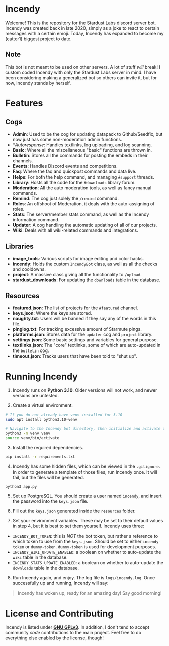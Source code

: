 # Incendy

Welcome! This is the repository for the Stardust Labs discord server bot. Incendy was created back in late 2020, simply as a joke to react to certain messages with a certain emoji. Today, Incendy has expanded to become my (catter1) biggest project to date.

## Note

This bot is not meant to be used on other servers. A lot of stuff *will* break! I custom coded Incendy with only the Stardust Labs server in mind. I have been considering making a generalized bot so others can invite it, but for now, Incendy stands by herself.

# Features

## Cogs

- **Admin**: Used to be the cog for updating datapack to Github/Seedfix, but now just has some non-moderation admin functions.
- **Autoresponse*: Handles textlinks, log uploading, and log scanning.
- **Basic**: Where all the miscellaneous "basic" functions are thrown in.
- **Bulletin**: Stores all the commands for posting the embeds in their channels.
- **Events**: Handles Discord events and competitions.
- **Faq**: Where the faq and quickpost commands and data live.
- **Helps**: For both the help command, and managing `#support` threads.
- **Library**: Hosts all the code for the `#downloads` library forum.
- **Moderation**: All the auto moderation tools, as well as fancy manual commands.
- **Remind**: The cog just solely the `/remind` command.
- **Roles**: An offshoot of Moderation, it deals with the auto-assigning of roles.
- **Stats**: The server/member stats command, as well as the Incendy information command.
- **Updater**: A cog handling the automatic updating of all of our projects.
- **Wiki**: Deals with all wiki-related commands and integrations.

## Libraries

- **image_tools**: Various scripts for image editing and color hacks.
- **incendy**: Holds the custom `IncendyBot` class, as well as all the checks and cooldowns.
- **project**: A massive class giving all the functionality to `/upload`.
- **stardust_downloads**: For updating the `downloads` table in the database.

## Resources

- **featured.json**: The list of projects for the `#featured` channel.
- **keys.json**: Where the keys are stored.
- **naughty.txt**: Users will be banned if they say any of the words in this file.
- **pinglog.txt**: For tracking excessive amount of Starmute pings.
- **platforms.json**: Stores data for the `updater` cog and `project` library.
- **settings.json**: Some basic settings and variables for general purpose.
- **textlinks.json**: The "core" textlinks, some of which are auto-updated in the `bulletin` cog.
- **timeout.json**: Tracks users that have been told to "shut up".

# Running Incendy

1. Incendy runs on **Python 3.10**. Older versions will not work, and newer versions are untested.

2. Create a virtual environment.
```bash
# If you do not already have venv installed for 3.10
sudo apt install python3.10-venv

# Navigate to the Incendy bot directory, then initialize and activate the venv
python3 -m venv venv
source venv/bin/activate
```

3. Install the required dependencies.
```bash
pip install -r requirements.txt
```

4. Incendy has some hidden files, which can be viewed in the `.gitignore`. In order to generate a template of those files, run Incendy once. It will fail, but the files will be generated.
```bash
python3 app.py
```

5. Set up PostgreSQL. You should create a user named `incendy`, and insert the password into the `keys.json` file.

6. Fill out the `keys.json` generated inside the `resources` folder.

7. Set your environment variables. These may be set to their default values in step 4, but it is best to set them yourself. Incendy uses three:
- `INCENDY_BOT_TOKEN`: this is *NOT* the bot token, but rather a reference to which token to use from the `keys.json`. Should be set to either `incendy-token` or `dummy-token`. `dummy-token` is used for development purposes.
- `INCENDY_WIKI_UPDATE_ENABLED`: a boolean on whether to auto-update the `wiki` table in the database.
- `INCENDY_STATS_UPDATE_ENABLED`: a boolean on whether to auto-update the `downloads` table in the database.

8. Run Incendy again, and enjoy. The log file is `logs/incendy.log`. Once successfully up and running, Incendy will say:
> Incendy has woken up, ready for an amazing day! Say good morning!

# License and Contributing

Incendy is listed under [**GNU GPLv3**](https://www.gnu.org/licenses/gpl-3.0.en.html). In addition, I don't tend to accept community *code* contributions to the main project. Feel free to do everything else enabled by the license, though!